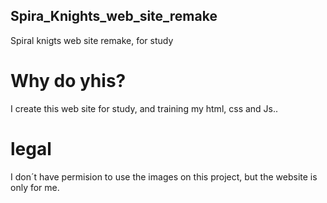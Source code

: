 ## Spira_Knights_web_site_remake
Spiral knigts web site remake, for study
#
# Why do yhis?
I create this web site for study, and training my html, css and Js..
#
# legal
I don´t have permision to use the images on this project, but the website is only for me. 
#
#

